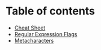 # Table of contents

* [Cheat Sheet](README.md)
* [Regular Expression Flags](regular-expression-flags.md)
* [Metacharacters](metacharacters.md)
